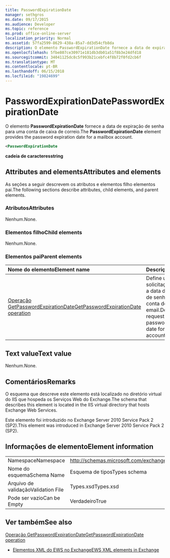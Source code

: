 ```yaml
---
title: PasswordExpirationDate
manager: sethgros
ms.date: 09/17/2015
ms.audience: Developer
ms.topic: reference
ms.prod: office-online-server
localization_priority: Normal
ms.assetid: 57fa2599-8629-438a-85a7-dd3d54cfb8da
description: O elemento PasswordExpirationDate fornece a data de expiração de senha para uma conta de caixa de correio.
ms.openlocfilehash: 5fbe807ce30971e181db3db01a51f8b3e24dfd18
ms.sourcegitcommit: 34041125dc8c5f993b21cebfc4f8b72f0fd2cb6f
ms.translationtype: MT
ms.contentlocale: pt-BR
ms.lasthandoff: 06/15/2018
ms.locfileid: "19824699"
---
```

# <a name="passwordexpirationdate"></a><span data-ttu-id="5e606-103">PasswordExpirationDate</span><span class="sxs-lookup"><span data-stu-id="5e606-103">PasswordExpirationDate</span></span>

<span data-ttu-id="5e606-104">O elemento **PasswordExpirationDate** fornece a data de expiração de senha para uma conta de caixa de correio.</span><span class="sxs-lookup"><span data-stu-id="5e606-104">The **PasswordExpirationDate** element provides the password expiration date for a mailbox account.</span></span> 
  
```XML
<PasswordExpirationDate
```

 <span data-ttu-id="5e606-105">**cadeia de caracteres**</span><span class="sxs-lookup"><span data-stu-id="5e606-105">**string**</span></span>
## <a name="attributes-and-elements"></a><span data-ttu-id="5e606-106">Attributes and elements</span><span class="sxs-lookup"><span data-stu-id="5e606-106">Attributes and elements</span></span>

<span data-ttu-id="5e606-107">As seções a seguir descrevem os atributos e elementos filho elementos pai.</span><span class="sxs-lookup"><span data-stu-id="5e606-107">The following sections describe attributes, child elements, and parent elements.</span></span>
  
### <a name="attributes"></a><span data-ttu-id="5e606-108">Atributos</span><span class="sxs-lookup"><span data-stu-id="5e606-108">Attributes</span></span>

<span data-ttu-id="5e606-109">Nenhum.</span><span class="sxs-lookup"><span data-stu-id="5e606-109">None.</span></span>
  
### <a name="child-elements"></a><span data-ttu-id="5e606-110">Elementos filho</span><span class="sxs-lookup"><span data-stu-id="5e606-110">Child elements</span></span>

<span data-ttu-id="5e606-111">Nenhum.</span><span class="sxs-lookup"><span data-stu-id="5e606-111">None.</span></span>
  
### <a name="parent-elements"></a><span data-ttu-id="5e606-112">Elementos pai</span><span class="sxs-lookup"><span data-stu-id="5e606-112">Parent elements</span></span>

|<span data-ttu-id="5e606-113">**Nome do elemento**</span><span class="sxs-lookup"><span data-stu-id="5e606-113">**Element name**</span></span>|<span data-ttu-id="5e606-114">**Descrição**</span><span class="sxs-lookup"><span data-stu-id="5e606-114">**Description**</span></span>|
|:-----|:-----|
|[<span data-ttu-id="5e606-115">Operação GetPasswordExpirationDate</span><span class="sxs-lookup"><span data-stu-id="5e606-115">GetPasswordExpirationDate operation</span></span>](getpasswordexpirationdate-operation.md) <br/> |<span data-ttu-id="5e606-116">Define uma solicitação para obter a data de expiração de senha para uma conta de email.</span><span class="sxs-lookup"><span data-stu-id="5e606-116">Defines a request to get the password expiration date for an email account.</span></span>  <br/> |
   
## <a name="text-value"></a><span data-ttu-id="5e606-117">Text value</span><span class="sxs-lookup"><span data-stu-id="5e606-117">Text value</span></span>

<span data-ttu-id="5e606-118">Nenhum.</span><span class="sxs-lookup"><span data-stu-id="5e606-118">None.</span></span>
  
## <a name="remarks"></a><span data-ttu-id="5e606-119">Comentários</span><span class="sxs-lookup"><span data-stu-id="5e606-119">Remarks</span></span>

<span data-ttu-id="5e606-120">O esquema que descreve este elemento está localizado no diretório virtual do IIS que hospeda os Serviços Web do Exchange.</span><span class="sxs-lookup"><span data-stu-id="5e606-120">The schema that describes this element is located in the IIS virtual directory that hosts Exchange Web Services.</span></span>
  
<span data-ttu-id="5e606-121">Este elemento foi introduzido no Exchange Server 2010 Service Pack 2 (SP2).</span><span class="sxs-lookup"><span data-stu-id="5e606-121">This element was introduced in Exchange Server 2010 Service Pack 2 (SP2).</span></span>
  
## <a name="element-information"></a><span data-ttu-id="5e606-122">Informações de elemento</span><span class="sxs-lookup"><span data-stu-id="5e606-122">Element information</span></span>

|||
|:-----|:-----|
|<span data-ttu-id="5e606-123">Namespace</span><span class="sxs-lookup"><span data-stu-id="5e606-123">Namespace</span></span>  <br/> |http://schemas.microsoft.com/exchange/services/2006/types  <br/> |
|<span data-ttu-id="5e606-124">Nome do esquema</span><span class="sxs-lookup"><span data-stu-id="5e606-124">Schema Name</span></span>  <br/> |<span data-ttu-id="5e606-125">Esquema de tipos</span><span class="sxs-lookup"><span data-stu-id="5e606-125">Types schema</span></span>  <br/> |
|<span data-ttu-id="5e606-126">Arquivo de validação</span><span class="sxs-lookup"><span data-stu-id="5e606-126">Validation File</span></span>  <br/> |<span data-ttu-id="5e606-127">Types.xsd</span><span class="sxs-lookup"><span data-stu-id="5e606-127">Types.xsd</span></span>  <br/> |
|<span data-ttu-id="5e606-128">Pode ser vazio</span><span class="sxs-lookup"><span data-stu-id="5e606-128">Can be Empty</span></span>  <br/> |<span data-ttu-id="5e606-129">Verdadeiro</span><span class="sxs-lookup"><span data-stu-id="5e606-129">True</span></span>  <br/> |
   
## <a name="see-also"></a><span data-ttu-id="5e606-130">Ver também</span><span class="sxs-lookup"><span data-stu-id="5e606-130">See also</span></span>



[<span data-ttu-id="5e606-131">Operação GetPasswordExpirationDate</span><span class="sxs-lookup"><span data-stu-id="5e606-131">GetPasswordExpirationDate operation</span></span>](getpasswordexpirationdate-operation.md)


- [<span data-ttu-id="5e606-132">Elementos XML do EWS no Exchange</span><span class="sxs-lookup"><span data-stu-id="5e606-132">EWS XML elements in Exchange</span></span>](ews-xml-elements-in-exchange.md)

